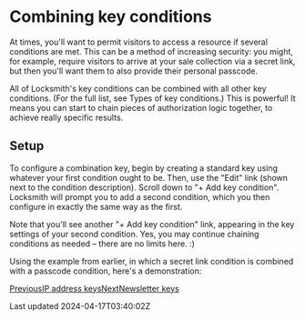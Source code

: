 # Combining key conditions

At times, you'll want to permit visitors to access a resource if several conditions are met. This can be a method of increasing security: you might, for example, require visitors to arrive at your sale collection via a secret link, but then you'll want them to also provide their personal passcode.

All of Locksmith's key conditions can be combined with all other key conditions. (For the full list, see Types of key conditions.) This is powerful! It means you can start to chain pieces of authorization logic together, to achieve really specific results.

## Setup

To configure a combination key, begin by creating a standard key using whatever your first condition ought to be. Then, use the "Edit" link (shown next to the condition description). Scroll down to "+ Add key condition". Locksmith will prompt you to add a second condition, which you then configure in exactly the same way as the first.

Note that you'll see another "+ Add key condition" link, appearing in the key settings of your second condition. Yes, you may continue chaining conditions as needed – there are no limits here. :)

Using the example from earlier, in which a secret link condition is combined with a passcode condition, here's a demonstration:

[PreviousIP address keys](/keys/more/ip-address-keys)[NextNewsletter keys](/keys/more/newsletter-keys)

Last updated 2024-04-17T03:40:02Z